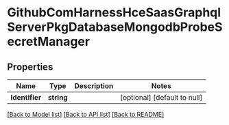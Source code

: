 # GithubComHarnessHceSaasGraphqlServerPkgDatabaseMongodbProbeSecretManager

## Properties
Name | Type | Description | Notes
------------ | ------------- | ------------- | -------------
**Identifier** | **string** |  | [optional] [default to null]

[[Back to Model list]](../README.md#documentation-for-models) [[Back to API list]](../README.md#documentation-for-api-endpoints) [[Back to README]](../README.md)


